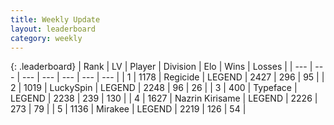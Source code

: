 ```yaml
---
title: Weekly Update
layout: leaderboard
category: weekly
---
```


{: .leaderboard}
| Rank | LV | Player | Division | Elo | Wins | Losses |
| --- | --- | --- | --- | --- | --- | --- |
| <span data-change="0">1</span> | 1178 | <span title="ID: 353063">Regicide</span> | LEGEND | <span data-change="153">2427</span> | <span data-change="140">296</span> | <span data-change="13">95</span> |
| <span data-change="2">2</span> | 1019 | <span title="ID: 498412">LuckySpin</span> | LEGEND | <span data-change="31">2248</span> | <span data-change="21">96</span> | <span data-change="6">26</span> |
| <span data-change="4">3</span> | 400 | <span title="ID: 628233">Typeface</span> | LEGEND | <span data-change="60">2238</span> | <span data-change="23">239</span> | <span data-change="5">130</span> |
| <span data-change="-2">4</span> | 1627 | <span title="ID: 315148">Nazrin Kirisame</span> | LEGEND | <span data-change="-34">2226</span> | <span data-change="42">273</span> | <span data-change="21">79</span> |
| <span data-change="0">5</span> | 1136 | <span title="ID: 416373">Mirakee</span> | LEGEND | <span data-change="6">2219</span> | <span data-change="39">126</span> | <span data-change="16">54</span> |